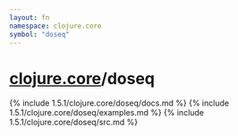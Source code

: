 ```yaml
---
layout: fn
namespace: clojure.core
symbol: "doseq"
---
```


# [clojure.core](../)/doseq

{% include 1.5.1/clojure.core/doseq/docs.md %}
{% include 1.5.1/clojure.core/doseq/examples.md %}
{% include 1.5.1/clojure.core/doseq/src.md %}

